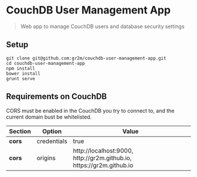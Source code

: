 CouchDB User Management App
===========================

> Web app to manage CouchDB users and database security settings

## Setup

```
git clone git@github.com:gr2m/couchdb-user-management-app.git
cd couchdb-user-management-app
npm install
bower install
grunt serve
```

## Requirements on CouchDB

CORS must be enabled in the CouchDB you try to connect
to, and the current domain bust be whitelisted.

<table>
  <thead>
    <tr>
      <th>Section</th>
      <th>Option</th>
      <th>Value</th>
    </tr>
  </thead>
  <tr>
    <td><strong>cors</strong></td>
    <td>credentials</td>
    <td>true</td>
  </tr>
  <tr>
    <td><strong>cors</strong></td>
    <td>origins</td>
    <td>http://localhost:9000, http://gr2m.github.io, https://gr2m.github.io</td>
  </tr>
</table>

